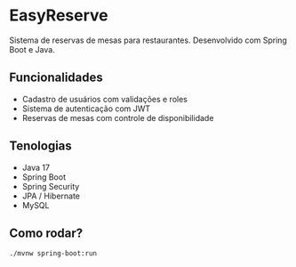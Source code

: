 # EasyReserve

Sistema de reservas de mesas para restaurantes. Desenvolvido com Spring Boot e Java.

## Funcionalidades

- Cadastro de usuários com validações e roles
- Sistema de autenticação com JWT
- Reservas de mesas com controle de disponibilidade

## Tenologias

- Java 17
- Spring Boot
- Spring Security
- JPA / Hibernate
- MySQL

## Como rodar?

```bash
./mvnw spring-boot:run